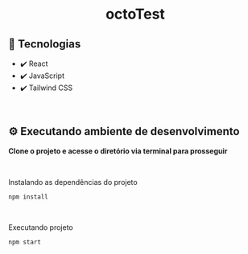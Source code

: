 <h1 align="center">
<br />
octoTest
</h1>


## 🚀 Tecnologias

- ✔️ React
- ✔️ JavaScript
- ✔️ Tailwind CSS

<br />


## ⚙️ Executando ambiente de desenvolvimento

<strong>Clone o projeto e acesse o diretório via terminal para prosseguir</strong>

<br/>

<span>Instalando as dependências do projeto</span>

```
npm install
```

<br/>

<span>Executando projeto</span>

```
npm start
```

<br />
